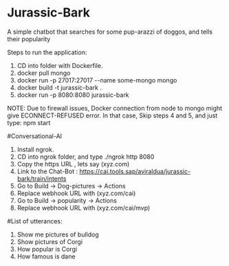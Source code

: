 # Jurassic-Bark
A simple chatbot that searches for some pup-arazzi of doggos, and tells their popularity

Steps to run the application:

1. CD into folder with Dockerfile.
2. docker pull mongo
3. docker run -p 27017:27017 --name some-mongo mongo
4. docker build -t jurassic-bark .
5. docker run -p 8080:8080 jurassic-bark


NOTE: Due to firewall issues, Docker connection from node to mongo might give ECONNECT-REFUSED error. In that case, Skip steps 4 and 5,
and just type: npm start


#Conversational-AI
1. Install ngrok.
2. CD into ngrok folder, and type ./ngrok http 8080
3. Copy the https URL , lets say (xyz.com)
4. Link to the Chat-Bot : https://cai.tools.sap/aviraldua/jurassic-bark/train/intents
5. Go to Build -> Dog-pictures -> Actions
6. Replace webhook URL with (xyz.com/cai)
7. Go to Build -> popularity -> Actions
8. Replace webhook URL with (xyz.com/cai/mvp)


#List of utterances:
1. Show me pictures of bulldog
2. Show pictures of Corgi
3. How popular is Corgi
4. How famous is dane
